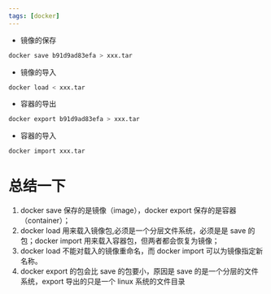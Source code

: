 ```yaml
---
tags: [docker]
---
```


- 镜像的保存

```bash
docker save b91d9ad83efa > xxx.tar
```

- 镜像的导入

```bash
docker load < xxx.tar
```

- 容器的导出

```bash
docker export b91d9ad83efa > xxx.tar
```

- 容器的导入

```bash
docker import xxx.tar
```

# 总结一下

1. docker save 保存的是镜像（image），docker export 保存的是容器（container）；
2. docker load 用来载入镜像包,必须是一个分层文件系统，必须是是 save 的包；docker import 用来载入容器包，但两者都会恢复为镜像；
3. docker load 不能对载入的镜像重命名，而 docker import 可以为镜像指定新名称。
4. docker export 的包会比 save 的包要小，原因是 save 的是一个分层的文件系统，export 导出的只是一个 linux 系统的文件目录
